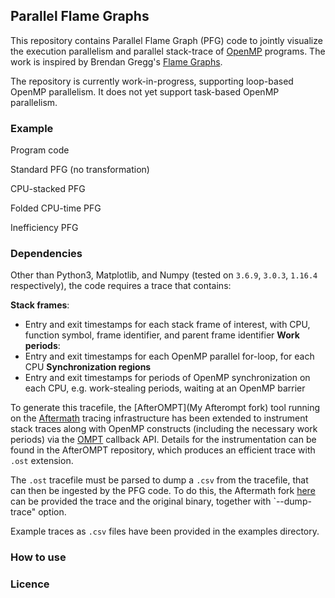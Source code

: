## Parallel Flame Graphs

This repository contains Parallel Flame Graph (PFG) code to jointly visualize the execution parallelism and parallel stack-trace of [OpenMP](https://www.openmp.org/) programs. The work is inspired by Brendan Gregg's [Flame Graphs](http://www.brendangregg.com/flamegraphs.html).

The repository is currently work-in-progress, supporting loop-based OpenMP parallelism. It does not yet support task-based OpenMP parallelism.

### Example

Program code

Standard PFG (no transformation)

CPU-stacked PFG

Folded CPU-time PFG

Inefficiency PFG

### Dependencies

Other than Python3, Matplotlib, and Numpy (tested on `3.6.9`, `3.0.3`, `1.16.4` respectively), the code requires a trace that contains:

**Stack frames**:
- Entry and exit timestamps for each stack frame of interest, with CPU, function symbol, frame identifier, and parent frame identifier
**Work periods**:
- Entry and exit timestamps for each OpenMP parallel for-loop, for each CPU
**Synchronization regions**
- Entry and exit timestamps for periods of OpenMP synchronization on each CPU, e.g. work-stealing periods, waiting at an OpenMP barrier

To generate this tracefile, the [AfterOMPT](My Afterompt fork) tool running on the [Aftermath]() tracing infrastructure has been extended to instrument stack traces along with OpenMP constructs (including the necessary work periods) via the [OMPT]() callback API. Details for the instrumentation can be found in the AfterOMPT repository, which produces an efficient trace with `.ost` extension.

The `.ost` tracefile must be parsed to dump a `.csv` from the tracefile, that can then be ingested by the PFG code. To do this, the Aftermath fork [here]() can be provided the trace and the original binary, together with `--dump-trace" option.

Example traces as `.csv` files have been provided in the examples directory.

### How to use

### Licence









